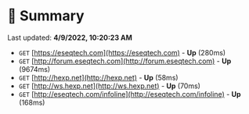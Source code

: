 # 📖 Summary
Last updated: **4/9/2022, 10:20:23 AM**

- `GET` [https://eseqtech.com](https://eseqtech.com) - **Up** (280ms)
- `GET` [http://forum.eseqtech.com](http://forum.eseqtech.com) - **Up** (9674ms)
- `GET` [http://hexp.net](http://hexp.net) - **Up** (58ms)
- `GET` [http://ws.hexp.net](http://ws.hexp.net) - **Up** (70ms)
- `GET` [http://eseqtech.com/infoline](http://eseqtech.com/infoline) - **Up** (168ms)
